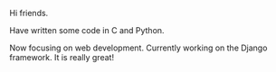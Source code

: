 Hi friends. 

Have written some code in C and Python. 

Now focusing on web development. Currently working on the Django framework. It is really great! 
